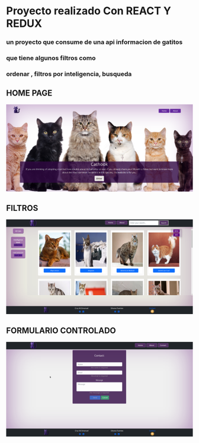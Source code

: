 # Proyecto realizado Con REACT Y REDUX

### un proyecto  que consume de una api  informacion de gatitos
### que tiene algunos filtros como
### ordenar , filtros por inteligencia, busqueda

## HOME PAGE
![Image text](./Screenshot_20211205_224314.png)

## FILTROS
![Image text](./Screenshot_20211205_224430.png)


## FORMULARIO CONTROLADO
![Image text](./Screenshot_20211205_224514.png)
